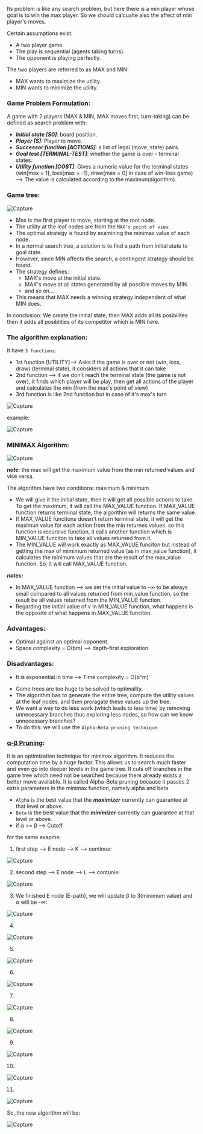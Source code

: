 Its problem is like any search problem, but here there is a min player whose goal is to win the max player. So we should calcualte also the affect of min player's moves.

Certain assumptions exist: 
- A two player game.
- The play is sequential (agents taking turns).
- The opponent is playing perfectly.

The two players are referred to as MAX and MIN:
- MAX wants to maximize the utility.
- MIN wants to minimize the utility.

### Game Problem Formulation:
A game with 2 players (MAX & MIN, MAX moves first, turn-taking) can be defined as search problem with:
- ***Initial state [S0]***: board position.
- ***Player [S]***: Player to move.
- ***Successor function [ACTIONS]***: a list of legal (move, state) pairs.
- ***Goal test [TERMINAL-TEST]***: whether the game is over - terminal states.
- ***Utility function [COST]***: Gives a numeric value for the terminal states (win[max = 1], loss[max = -1], draw[max = 0] in case of win-loss game) --> The value is calculated according to the maximun(algorithm).

 ### Game tree:
 ![Capture](https://user-images.githubusercontent.com/91827137/170881780-788f5aae-c274-422c-b7dd-c109d06b418b.PNG)

- Max is the first player to move, starting at the root node.
- The utility at the leaf nodes are from the `MAX's point of view`.
- The optimal strategy is found by examining the minimax value of each node.
- In a normal search tree, a solution is to find a path from initial state to goal state.
- However, since MIN affects the search, a contingent strategy should be found.
- The strategy defines:
    * MAX's move at the initial state.
    * MAX's move at all states generated by all possible moves by MIN.
    * and so on...
- This means that MAX needs a winning strategy independent of what MIN does.

In conclusion: We create the initial state, then MAX adds all its posibilites then it adds all posiblities of its competitor which is MIN here.

### The algorithm explanation: 
It have `3 functions`:
- 1st function [UTILITY]--> Asks if the game is over or not (win, loss, draw) (terminal state), it considers all actions that it can take
- 2nd function --> if we don't reach the terminal state (the game is not over), it finds which player will be play, then get all actions of the player and calculates the min (from the max's point of view)
- 3rd function is like 2nd function but in case of it's max's turn 

![Capture](https://user-images.githubusercontent.com/91827137/170882763-5db3f14b-fb98-4add-9983-7e75435097b5.PNG)

example:

![Capture](https://user-images.githubusercontent.com/91827137/170883136-bb9f336f-7a58-42f4-9fc4-eb23deaf9c54.PNG)

### MINIMAX Algorithm:
![Capture](https://user-images.githubusercontent.com/91827137/170883329-145f6e58-e1eb-4212-b4cd-b280336d75f5.PNG)

***note***: the max will get the maximum value from the min returned values and vise versa.

The algorithm have two conditions: maximum & minimum 
- We will give it the initial state, then it will get all possible actions to take. To get the maximum, it will call the MAX_VALUE function. If MAX_VALUE function returns terminal state, the algorithm will returns the same value.
- If MAX_VALUE funcitons doesn't return terminal state, it will get the maximun value for each action from the min returnes values. so this function is recursive function, it calls another function which is MIN_VALUE funciton to take all values returned from it.
- The MIN_VALUE will work exactly as MAX_VALUE funciton but instead of getting the max of mimimum returned value (as in max_value function), it calculates the minimum values that are the result of the max_value funciton. So, it will call MAX_VALUE function.

***notes:***
- In MAX_VALUE function --> we set the initial value to -∞ to be always small compared to all values returned from min_value function, so the result be all values returned from the MIN_VALUE function.
- Regarding the initial value of v in MIN_VALUE function, what happens is the opposite of what happens in MAX_VALUE funciton.

### Advantages:
- Optimal against an optimal opponent.
- Space complexity = O(bm) --> depth-first exploration

### Disadvantages:
- It is exponential in time --> Time complexity = O(b^m)

* Game trees are too huge to be solved to optimality.
* The algorithm has to generate the entire tree, compute the utility values at the leaf nodes, and then proragate these values up the tree.
* We want a way to do less work (which leads to less time) by removing unnecessary branches thus exploring less nodes, so how can we know unnecessary branches?
* To do this: we will use the `Alpha-Beta pruning technique`.

### [α-β Pruning](https://www.geeksforgeeks.org/minimax-algorithm-in-game-theory-set-4-alpha-beta-pruning/):
It is an optimization technique for minimax algorithm. It reduces the computation time by a huge factor. This allows us to search much faster and even go into deeper levels in the game tree. It cuts off branches in the game tree which need not be searched because there already exists a better move available. It is called Alpha-Beta pruning because it passes 2 extra parameters in the minimax function, namely alpha and beta.
- `Alpha` is the best value that the ***maximizer*** currently can guarantee at that level or above. 
- `Beta` is the best value that the ***minimizer*** currently can guarantee at that level or above.
- if α >= β --> Cutoff

for the same exapme:
1. first step --> E node --> K --> continue:

![Capture](https://user-images.githubusercontent.com/91827137/170886590-72ab7a45-551a-458f-b2b4-2498de0b9ad8.PNG)

2. second step --> E node --> L --> contunie:

![Capture](https://user-images.githubusercontent.com/91827137/170886690-b80f8913-1807-4850-a669-a613c74a1117.PNG)

3. We finished E node (E-path), we will update β to 3(minimum value) and α will be -∞:

![Capture](https://user-images.githubusercontent.com/91827137/170886860-0942510e-cb16-40a3-b0d0-35dbd9f6f105.PNG)

4. 

![Capture](https://user-images.githubusercontent.com/91827137/170886969-92577ad7-c646-4539-a49f-f5c253a23b78.PNG)

5.

![Capture](https://user-images.githubusercontent.com/91827137/170887035-1bad8bf6-679d-4dc1-9a5d-86de791880bf.PNG)

6.

![Capture](https://user-images.githubusercontent.com/91827137/170887130-dde0b769-c351-4be8-af7d-aebe6eb01a85.PNG)

7.

![Capture](https://user-images.githubusercontent.com/91827137/170887168-924ff428-9007-44a9-8fc7-4a1a3e0069f9.PNG)

8.

![Capture](https://user-images.githubusercontent.com/91827137/170887200-68b1942e-00cf-42f7-89b6-2e2c6dcdaf40.PNG)

9.

![Capture](https://user-images.githubusercontent.com/91827137/170887228-4842f2e6-ff0a-443e-b013-90978b7196ca.PNG)

10.

![Capture](https://user-images.githubusercontent.com/91827137/170887246-cc83f23f-077c-4bdc-8401-f050d860c45c.PNG)

11.

![Capture](https://user-images.githubusercontent.com/91827137/170887274-2209a563-3761-41e8-8a71-1b45d6ee4438.PNG)

So, the new algorithm will be:

![Capture](https://user-images.githubusercontent.com/91827137/170887328-3c6c46f1-6ca7-47e2-b0c1-9e7231d5c51d.PNG)
